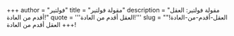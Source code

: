 +++
author = "فولتير"
title = "مقولة فولتير"
description = "مقولة فولتير: العقل أقدم من العادة!"
quote = '''العقل أقدم من العادة!''' 
slug = "العقل-أقدم-من-العادة!"
+++
العقل أقدم من العادة!
